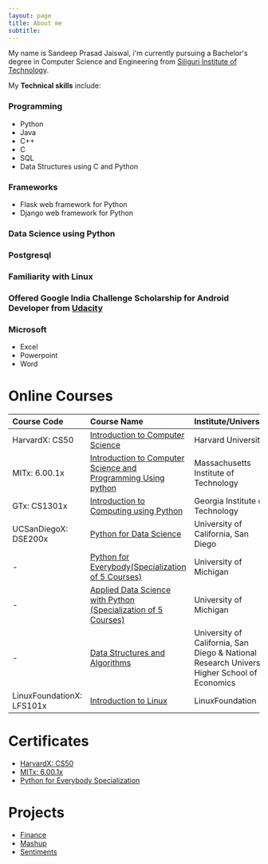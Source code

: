 ```yaml
---
layout: page
title: About me
subtitle:
---
```


My name is Sandeep Prasad Jaiswal, i'm currently pursuing a Bachelor's degree in Computer Science and Engineering from [Siliguri Institute of Technology](https://www.sittechno.org/).

My **Technical skills** include:

### Programming

- Python
- Java
- C++
- C
- SQL
- Data Structures using C and Python

### Frameworks

- Flask web framework for Python
- Django web framework for Python

### Data Science using Python
### Postgresql
### Familiarity with Linux
### Offered Google India Challenge Scholarship for Android Developer from [Udacity](https://in.udacity.com/)
### Microsoft 

 - Excel
 - Powerpoint
 - Word






# Online Courses

|Course Code 		| Course Name 																			| Institute/University 							| Ongoing/Completed 			|
| :----			| :------ 																			|:--- 									| :--- 					|
|HarvardX: CS50		|  [Introduction to Computer Science](https://www.edx.org/course/cs50s-introduction-computer-science-harvardx-cs50x)							| Harvard University 							| Completed 				|
|MITx: 6.00.1x		|  [Introduction to Computer Science and Programming Using python](https://www.edx.org/course/introduction-computer-science-mitx-6-00-1x-11) 			| Massachusetts Institute of Technology 				| Completed 				|
|GTx: CS1301x		|  [Introduction to Computing using Python](https://www.edx.org/course/introduction-computing-using-python-gtx-cs1301x)						| Georgia Institute of Technology 					| Completed 				|
|UCSanDiegoX: DSE200x 	|  [Python for Data Science](https://www.edx.org/course/python-for-data-science)							| University of California, San Diego					| Ongoing 				|
|-			|  [Python for Everybody(Specialization of 5 Courses)](https://www.coursera.org/specializations/python)								| University of Michigan						| Ongoing				|
|-			|  [Applied Data Science with Python (Specialization of 5 Courses)](https://www.coursera.org/specializations/data-science-python)				| University of Michigan						| Ongoing				|	
|-			|  [Data Structures and Algorithms](https://www.coursera.org/specializations/data-structures-algorithms)							| University of California, San Diego & National Research University Higher School of Economics|Ongoing		|
|LinuxFoundationX: LFS101x| [Introduction to Linux](https://www.edx.org/course/introduction-linux-linuxfoundationx-lfs101x-1)								| LinuxFoundation							| Ongoing				|															  		

# Certificates

- [HarvardX: CS50](https://courses.edx.org/certificates/6a272e5983004a96ba45869d95ce633e)
- [MITx: 6.00.1x](https://courses.edx.org/certificates/6c40e5a48075457ea7d99fd8775b51cc)
- [Python for Everybody Specialization](https://www.coursera.org/account/accomplishments/verify/UGP9UQ53QP6J)

# Projects

- [Finance](https://sandyjswl.github.io/finance/)
- [Mashup](https://sandyjswl.github.io/mashup/)
- [Sentiments](https://sandyjswl.github.io/sentiments/)

